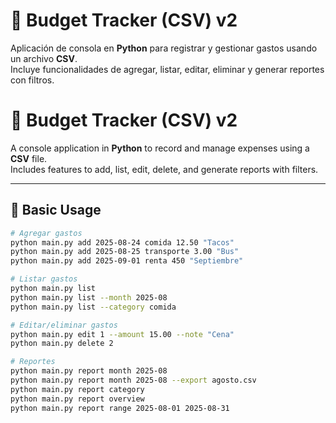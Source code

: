 # 💸 Budget Tracker (CSV) v2

Aplicación de consola en **Python** para registrar y gestionar gastos usando un archivo **CSV**.  
Incluye funcionalidades de agregar, listar, editar, eliminar y generar reportes con filtros.

# 💸 Budget Tracker (CSV) v2

A console application in **Python** to record and manage expenses using a **CSV** file.  
Includes features to add, list, edit, delete, and generate reports with filters.

---

## 🚀 Basic Usage


```bash
# Agregar gastos
python main.py add 2025-08-24 comida 12.50 "Tacos"
python main.py add 2025-08-25 transporte 3.00 "Bus"
python main.py add 2025-09-01 renta 450 "Septiembre"

# Listar gastos
python main.py list
python main.py list --month 2025-08
python main.py list --category comida

# Editar/eliminar gastos
python main.py edit 1 --amount 15.00 --note "Cena"
python main.py delete 2

# Reportes
python main.py report month 2025-08
python main.py report month 2025-08 --export agosto.csv
python main.py report category
python main.py report overview
python main.py report range 2025-08-01 2025-08-31
